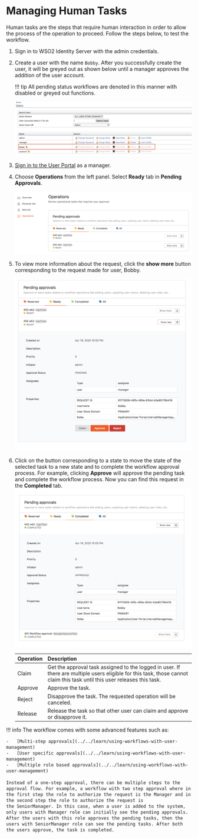 # Managing Human Tasks

Human tasks are the steps that require human interaction in order to allow the process of the operation to proceed.  Follow the steps below, to test the workflow.

1.  Sign in to WSO2 Identity Server with the admin credentials.
2.  Create a user with the name `Bobby`. After you successfully create the
    user, it will be greyed out as shown below until a manager approves
    the addition of the user account.

    !!! tip
        All pending status workflows are denoted in this manner with
        disabled or greyed out functions.
    
    ![workflow-pending-status](../assets/img/using-wso2-identity-server/console.png)  

3.  [Sign in to the User Portal](../../learn/user-portal/#accessing-the-user-portal-and-its-components) as a manager. 

4.  Choose **Operations** from the left panel. Select **Ready** tab in **Pending Approvals**.  

    ![pending-approvals](../assets/img/using-wso2-identity-server/pending-list.png)       
    
5.  To view more information about the request, click the **show more** button corresponding to the request made for user, Bobby.

    ![workflow-task-status](../assets/img/using-wso2-identity-server/pending-info.png) 

6.  Click on the button corresponding to a state to move the state of the selected task to a new state and to complete
    the workflow approval process. For example, clicking **Approve** will approve the pending task and complete the workflow process. Now you can find this request in the **Completed** tab.  
    ![approving-pending-task](../assets/img/using-wso2-identity-server/approved.png)   

    | Operation  | Description                                                                                                                                                               |
    |------------|---------------------------------------------------------------------------------------------------------------------------------------------------------------------------|
    | Claim      | Get the approval task assigned to the logged in user. If there are multiple users eligible for this task, those cannot claim this task until this user releases this task. |
    | Approve    | Approve the task.                                                                                                                                                         |
    | Reject | Disapprove the task. The requested operation will be canceled.                                                                                                             |
    | Release    | Release the task so that other user can claim and approve or disapprove it.                                                                                                |

!!! info 
    The workflow comes with some advanced features such as:

    -   [Multi-step approvals](../../learn/using-workflows-with-user-management)
    -   [User specific approvals](../../learn/using-workflows-with-user-management)
    -   [Multiple role based approvals](../../learn/using-workflows-with-user-management)

    Instead of a one-step approval, there can be multiple steps to the approval flow. For example, a workflow with two step approval where in the first step the role to authorize the request is the Manager and in the second step the role to authorize the request is the SeniorManager. In this case, when a user is added to the system, only users with Manager role can initially see the pending approvals. After the users with this role approves the pending tasks, then the users with SeniorManager role can see the pending tasks. After both the users approve, the task is completed.
